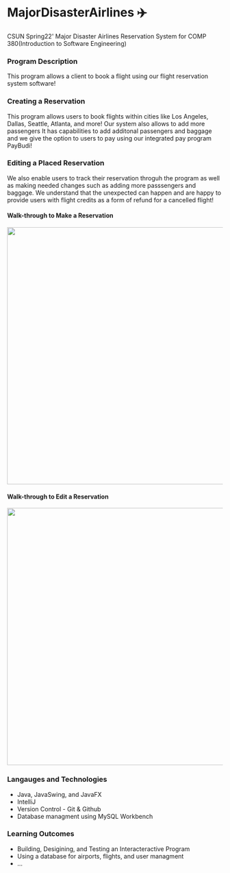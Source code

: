 # MajorDisasterAirlines ✈️
CSUN Spring22' Major Disaster Airlines Reservation System for COMP 380(Introduction to Software Engineering)

### Program Description
This program allows a client to book a flight using our flight reservation system software!

### Creating a Reservation
This program allows users to book flights within cities like Los Angeles, Dallas, Seattle, Atlanta, and more! Our system also allows to add more passengers 
It has capabilities to add additonal passengers and baggage and we give the option to users to pay using our integrated pay program PayBudi! 

### Editing a Placed Reservation
We also enable users to track their reservation throguh the program as well as making needed changes such as adding more passsengers and baggage. We understand that the unexpected can happen and are happy to provide users with flight credits as a form of refund for a cancelled flight!

#### Walk-through to Make a Reservation
<img src="http://g.recordit.co/VZrerYU8q2.gif" width=600><br>

#### Walk-through to Edit a Reservation
<img src="http://g.recordit.co/XojeP8Mtwx.gif" width=600><br>
### Langauges and Technologies
  - Java, JavaSwing, and JavaFX
  - IntelliJ
  - Version Control - Git & Github
  - Database managment using MySQL Workbench

### Learning Outcomes
  - Building, Desigining, and Testing an Interacteractive Program
  - Using a database for airports, flights, and user managment
  - ...
